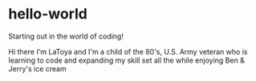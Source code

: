 # hello-world
Starting out in the world of coding!

Hi there
I'm LaToya and I'm a child of the 80's, U.S. Army veteran who is learning to code and expanding my skill set
all the while enjoying Ben & Jerry's ice cream
